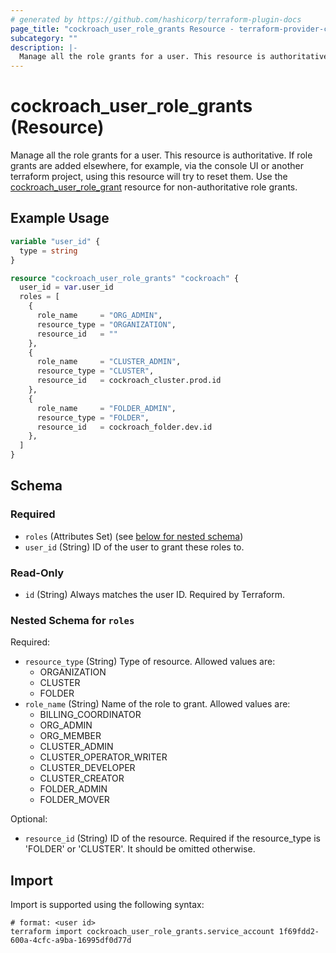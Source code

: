 ```yaml
---
# generated by https://github.com/hashicorp/terraform-plugin-docs
page_title: "cockroach_user_role_grants Resource - terraform-provider-cockroach"
subcategory: ""
description: |-
  Manage all the role grants for a user. This resource is authoritative.  If role grants are added elsewhere, for example, via the console UI or another terraform project, using this resource will try to reset them. Use the cockroachuserrole_grant user_role_grant resource for non-authoritative role grants.
---
```


# cockroach_user_role_grants (Resource)

Manage all the role grants for a user. This resource is authoritative.  If role grants are added elsewhere, for example, via the console UI or another terraform project, using this resource will try to reset them. Use the [cockroach_user_role_grant](user_role_grant) resource for non-authoritative role grants.

## Example Usage

```terraform
variable "user_id" {
  type = string
}

resource "cockroach_user_role_grants" "cockroach" {
  user_id = var.user_id
  roles = [
    {
      role_name     = "ORG_ADMIN",
      resource_type = "ORGANIZATION",
      resource_id   = ""
    },
    {
      role_name     = "CLUSTER_ADMIN",
      resource_type = "CLUSTER",
      resource_id   = cockroach_cluster.prod.id
    },
    {
      role_name     = "FOLDER_ADMIN",
      resource_type = "FOLDER",
      resource_id   = cockroach_folder.dev.id
    },
  ]
}
```

<!-- schema generated by tfplugindocs -->
## Schema

### Required

- `roles` (Attributes Set) (see [below for nested schema](#nestedatt--roles))
- `user_id` (String) ID of the user to grant these roles to.

### Read-Only

- `id` (String) Always matches the user ID. Required by Terraform.

<a id="nestedatt--roles"></a>
### Nested Schema for `roles`

Required:

- `resource_type` (String) Type of resource. Allowed values are: 
  * ORGANIZATION
  * CLUSTER
  * FOLDER
- `role_name` (String) Name of the role to grant. Allowed values are:
  * BILLING_COORDINATOR
  * ORG_ADMIN
  * ORG_MEMBER
  * CLUSTER_ADMIN
  * CLUSTER_OPERATOR_WRITER
  * CLUSTER_DEVELOPER
  * CLUSTER_CREATOR
  * FOLDER_ADMIN
  * FOLDER_MOVER

Optional:

- `resource_id` (String) ID of the resource. Required if the resource_type is 'FOLDER' or 'CLUSTER'. It should be omitted otherwise.

## Import

Import is supported using the following syntax:

```shell
# format: <user id>
terraform import cockroach_user_role_grants.service_account 1f69fdd2-600a-4cfc-a9ba-16995df0d77d
```
